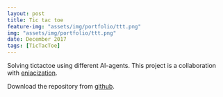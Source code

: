```yaml
---
layout: post
title: Tic tac toe
feature-img: "assets/img/portfolio/ttt.png"
img: "assets/img/portfolio/ttt.png"
date: December 2017
tags: [TicTacToe]
---
```


Solving tictactoe using different AI-agents.
This project is a collaboration with [eniacization](https://eniacization.github.io).

Download the repository from [github](https://github.com/ManuelWiese/TicTacToe).
